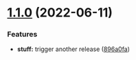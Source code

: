 # [1.1.0](https://github.com/GrumpyPirate/semantic-release-test/compare/v1.0.0...v1.1.0) (2022-06-11)


### Features

* **stuff:** trigger another release ([896a0fa](https://github.com/GrumpyPirate/semantic-release-test/commit/896a0fab54df68f943c148ef042b0064a9ff6353))
